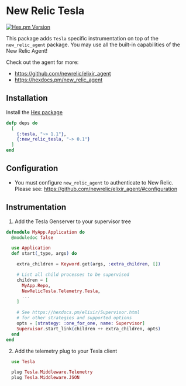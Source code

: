 # New Relic Tesla

[![Hex.pm Version](https://img.shields.io/hexpm/v/new_relic_tesla.svg)](https://hex.pm/packages/new_relic_tesla)

This package adds `Tesla` specific instrumentation on top of the `new_relic_agent` package. You may use all the built-in capabilities of the New Relic Agent!

Check out the agent for more:

* https://github.com/newrelic/elixir_agent
* https://hexdocs.pm/new_relic_agent

## Installation

Install the [Hex package](https://hex.pm/packages/new_relic_tesla)

```elixir
defp deps do
  [
    {:tesla, "~> 1.1"},
    {:new_relic_tesla, "~> 0.1"}
  ]
end
```

## Configuration

* You must configure `new_relic_agent` to authenticate to New Relic. Please see: https://github.com/newrelic/elixir_agent/#configuration

## Instrumentation

1) Add the Tesla Genserver to your supervisor tree

```elixir
defmodule MyApp.Application do
  @moduledoc false

  use Application
  def start(_type, args) do

    extra_children = Keyword.get(args, :extra_children, [])

    # List all child processes to be supervised
    children = [
      MyApp.Repo,
      NewRelicTesla.Telemetry.Tesla,
      ...
    ]

    # See https://hexdocs.pm/elixir/Supervisor.html
    # for other strategies and supported options
    opts = [strategy: :one_for_one, name: Supervisor]
    Supervisor.start_link(children ++ extra_children, opts)
  end
end
```

2) Add the telemetry plug to your Tesla client

```elixir
  use Tesla

  plug Tesla.Middleware.Telemetry
  plug Tesla.Middleware.JSON
```
